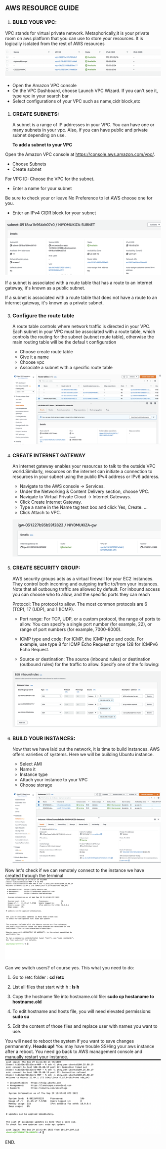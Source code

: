 ## AWS RESOURCE GUIDE
1. ### **BUILD YOUR VPC:**
VPC stands for virtual private network. Metaphorically,it is your private room on aws platform that you can use to store your resources. It is logically isolated from the rest of  AWS resources![](proj2/vpc.PNG)
   +  Open the Amazon VPC console 
   +  On the VPC Dashboard, choose Launch VPC Wizard. If you can't see it, type vpc in your search bar
   + Select configurations of your VPC such as name,cidr block,etc
  
  
  
1. ### **CREATE SUBNETS:**   
     A subnet is a range of IP addresses in your VPC. You can have one or many subnets in your vpc. Also, if you can have public and private subnet depending on use.    
     
     **To add a subnet to your VPC**

Open the Amazon VPC console at https://console.aws.amazon.com/vpc/.

+ Choose Subnets
+ Create subnet

For VPC ID: Choose the VPC for the subnet.
+ Enter a name for your subnet

Be sure to check your or leave  No Preference to let AWS choose one for you.

+ Enter an IPv4 CIDR block for your subnet

![](proj2/subnet.PNG)

If a subnet is associated with a route table that has a route to an internet gateway, it's known as a public subnet. 

If a subnet is associated with a route table that does not have a route to an internet gateway, it's known as a private subnet.

3. ### Configure the route table
      A route table controls where network traffic is directed in your VPC. Each subnet in your VPC must be associated with a route table, which controls the routing for the subnet (subnet route table), otherwise the main routing table will be the defaul t configuration

      + Choose create route table
      + Give it a name
      + Choose vpc
      + Associate a subnet with a specific route table
      
      ![](proj2/routable.PNG)

4. ### CREATE INTERNET GATEWAY
      An internet gateway enables your resources to talk to the outside VPC world.Similarly, resources on the internet can initiate a connection to resources in your subnet using the public IPv4 address or IPv6 address. 
      
      + Navigate to the AWS console -> Services.
      + Under the Networking & Content Delivery section, choose VPC.
      + Navigate to Virtual Private Cloud -> Internet Gateways.
      + Click Create Internet Gateway.
      + Type a name in the Name tag text box and click Yes, Create. ...
      + Click Attach to VPC.
      
      ![](proj2/gw.PNG)

5. ### CREATE SECURITY GROUP:
   AWS security groups acts as a virtual firewall for your EC2 instances. They control both incoming and outgoing traffic to/from your instances. Note that all outboung traffic are allowed by default.
   For inbound access you can choose who to allow, and the specific ports they can reach

   Protocol: The protocol to allow. The most common protocols are 6 (TCP), 17 (UDP), and 1 (ICMP).

   + Port range: For TCP, UDP, or a custom protocol, the range of ports to allow. You can specify a single port number (for example, 22), or range of port numbers (for example, 7000-8000).

   + ICMP type and code: For ICMP, the ICMP type and code. For example, use type 8 for ICMP Echo Request or type 128 for ICMPv6 Echo Request.

   + Source or destination: The source (inbound rules) or destination (outbound rules) for the traffic to allow. Specify one of the following:
   
   ![](proj2/inbound%20rules.PNG)

6. ### BUILD YOUR INSTANCES:
     Now that we have laid out the network, it is time to build instances. AWS offers varieties of systems. Here we will be building Ubuntu instance.
    
    +  Select AMI 
    +  Name it
    +  Instance type 
    +  Attach your instance to your VPC
    + Choose storage 
  
    ![](proj2/instance.PNG)

Now let's check if we can remotely connect to the instance we have created through the terminal ![](proj2/success.PNG)

Can we switch users? of course yes. This what you need to do:

   1. Go to /etc folder : **cd /etc**
   2. List all files that start with h : **ls h**
   3. Copy the hostname file into hostname.old file: **sudo cp hostaname to hostname.old**
   4. To edit hostname and hosts file, you will need elevated permissions: **sudo su**

   5. Edit the content of those files and replace user with names you want to use.

You will need to reboot the system if you want to save changes permanently. **Heads up!** You may have trouble SSHing your aws instance after a reboot. You need go back to AWS management console and manually restart your instance.
![](proj2/new%20user.PNG)

END.